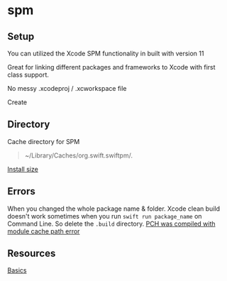 # spm


## Setup

You can utilized the Xcode SPM functionality in built with version 11

Great for linking different packages and frameworks to Xcode with first class support.

No messy .xcodeproj / .xcworkspace file

Create 



## Directory

Cache directory for SPM

> ~/Library/Caches/org.swift.swiftpm/.

[Install size](https://forums.swift.org/t/shrinking-toolchain-install-size/44771)


## Errors


When you changed the whole package name & folder. Xcode clean build doesn't work sometimes when you run `swift run package_name` on Command Line.
So delete the `.build` directory.
[PCH was compiled with module cache path error](https://stackoverflow.com/questions/57080473/pch-was-compiled-with-module-cache-path-error)


## Resources


[Basics](https://medium.com/server-side-swift-and-more/swift-package-manager-basics-c653de716e13)

